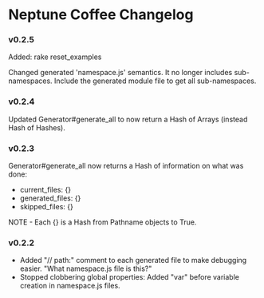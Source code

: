 # Neptune Coffee Changelog

### v0.2.5

Added: rake reset_examples

Changed generated 'namespace.js' semantics. It no longer includes sub-
namespaces. Include the generated module file to get all sub-namespaces.

### v0.2.4

Updated Generator#generate_all to now return a Hash of Arrays (instead Hash of Hashes).

### v0.2.3

Generator#generate_all now returns a Hash of information on what was done:

* current_files: {}
* generated_files: {}
* skipped_files: {}

NOTE - Each {} is a Hash from Pathname objects to True.

### v0.2.2

* Added "// path:" comment to each generated file to make debugging easier. "What namespace.js file is this?"
* Stopped clobbering global properties: Added "var" before variable creation in namespace.js files.
